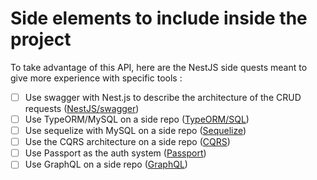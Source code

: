 # Side elements to include inside the project

To take advantage of this API, here are the NestJS side quests meant to give more experience with specific tools : 

  - [ ] Use swagger with Nest.js to describe the architecture of the CRUD requests ([NestJS/swagger](https://docs.nestjs.com/openapi/introduction))
  - [ ] Use TypeORM/MySQL on a side repo ([TypeORM/SQL](https://docs.nestjs.com/recipes/sql-typeorm))
  - [ ] Use sequelize with MySQL on a side repo ([Sequelize](https://docs.nestjs.com/recipes/sql-sequelize)) 
  - [ ] Use the CQRS architecture on a side repo ([CQRS](https://docs.nestjs.com/recipes/cqrs))
  - [ ] Use Passport as the auth system ([Passport](https://docs.nestjs.com/recipes/passport))
  - [ ] Use GraphQL on a side repo ([GraphQL](https://docs.nestjs.com/graphql/quick-start))